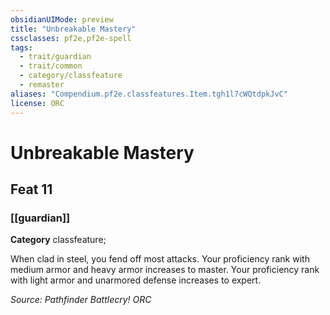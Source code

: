 ```yaml
---
obsidianUIMode: preview
title: "Unbreakable Mastery"
cssclasses: pf2e,pf2e-spell
tags:
  - trait/guardian
  - trait/common
  - category/classfeature
  - remaster
aliases: "Compendium.pf2e.classfeatures.Item.tgh1l7cWQtdpkJvC"
license: ORC
---
```

# Unbreakable Mastery
## Feat 11
### [[guardian]]

**Category** classfeature; 




When clad in steel, you fend off most attacks. Your proficiency rank with medium armor and heavy armor increases to master. Your proficiency rank with light armor and unarmored defense increases to expert.

*Source: Pathfinder Battlecry!*
*ORC*